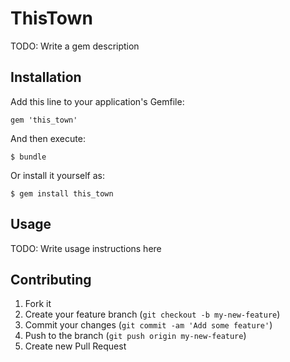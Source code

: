 # ThisTown

TODO: Write a gem description

## Installation

Add this line to your application's Gemfile:

    gem 'this_town'

And then execute:

    $ bundle

Or install it yourself as:

    $ gem install this_town

## Usage

TODO: Write usage instructions here

## Contributing

1. Fork it
2. Create your feature branch (`git checkout -b my-new-feature`)
3. Commit your changes (`git commit -am 'Add some feature'`)
4. Push to the branch (`git push origin my-new-feature`)
5. Create new Pull Request
